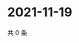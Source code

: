 # 2021-11-19

共 0 条

<!-- BEGIN WEIBO -->
<!-- 最后更新时间 Fri Nov 19 2021 00:12:35 GMT+0800 (China Standard Time) -->

<!-- END WEIBO -->
